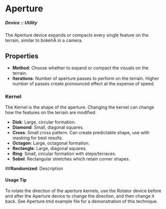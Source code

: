 # Aperture
##### Device :: Utility

The Aperture device expands or compacts every single feature on the terrain, similar to bokehÂ in a camera.

## Properties

- **Method**: Choose whether to expand or compact the visuals on the terrain.
- **Iterations**: Number of aperture passes to perform on the terrain. Higher number of passes create pronounced effect at the expense of speed.

### Kernel
The Kernel is the shape of the aperture. Changing the kernel can change how the features on the terrain are modified.

- **Disk**: Large, circular formation.
- **Diamond**: Small, diagonal squares.
- **Cross**: Small cross pattern. Can create predictable shape, use with masking for best results.
- **Octagon**: Large, octagonal formation.
- **Rectangle**: Large, diagonal squares.
- **Ring**: Small, circular formation with steps/terraces.
- **Sobel**: Rectangular stretches which retain corner shapes.

##**Randomized**: Description

#### Usage Tip
To rotate the direction of the aperture kernels, use the Rotator device before and after the Aperture device to change the direction, and then change it back. See Aperture.tmd example file for a demonstration of this technique.